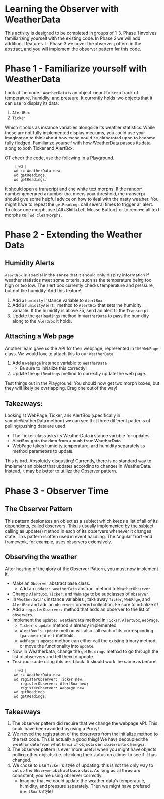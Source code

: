 # Learning the Observer with WeatherData

This activity is designed to be completed in groups of 1-3. Phase 1 involves familiarizing yourself with the existing code. In Phase 2 we will add additional features. In Phase 3 we  cover the observer pattern in the abstract, and you will implement the observer pattern for this code.


# Phase 1 - Familiarize yourself with WeatherData 

Look at the code.! `WeatherData` is an object meant to keep track of temperature, humidity, and pressure. It currently holds two objects that it can use to display its data: 

1) `AlertBox`
2) `Ticker `

Which it holds as instance variables alongside its weather statistics. While these are not fully implemented display mediums, you could use your imagination to think about how these could be elaborated upon to become fully fledged. Familiarize yourself with how WeatherData passes its data along to both Ticker and AlertBox.

OT check the code, use the following in a Playground.
```Smalltalk
	| wd |
	wd := WeatherData new.
	wd getReadings.
	wd getReadings.
```

It should open a transcript and one white text morphs. If the random number generated a number that meets your threshold, the transcript should give some helpful advice on how to deal with the nasty weather.  You might have to repeat the `getReadings` call several times to trigger an alert.  To close one morph, use [Alt+Shift+Left Mouse Button], or to remove all text morphs call `wd cleanMorphs`.

# Phase 2 - Extending the Weather Data

## Humidity Alerts
`AlertBox` is special in the sense that it should only display information if weather statistics meet some criteria, such as the temperature being too high or too low. The alert box currently checks temperature and pressure, but not the humidity. Add this feature!

1. Add a `humidity` instance variable to `AlertBox`
2. Add a `humidityAlert:` method to `AlertBox` that sets the humidity variable. If the humidity is above 75, send an alert to the `Transcript`.
3. Update the `getReadings` method in `WeatherData` to pass the humidity along to the `AlertBox` it holds.

## Attaching a Web page
Another team gave us the API for their webpage, represented in the `WebPage` class. We would love to attach this to our `WeatherData`

1. Add a `webpage` instance variable to `WeatherData`
   - Be sure to initialize this correctly!
3. Update the `getReadings` method to correctly update the web page.

Test things out in the Playground! You should now get two morph boxes, but they will likely be overlapping. Drag one out of the way!

## Takeaways:
Looking at WebPage, Ticker, and AlertBox (specifically in sampleWeatherData method) we can see that three different patterns of pulling/pushing data are used. 
- The Ticker class asks its WeatherData instance variable for updates
- AlertBox gets the data from a push from WeatherData 
- WebPage takes humidity,temperature, and humidity separately as method parameters to update. 

This is bad. Absolutely disgusting! Currently, there is no standard way to implement  an object that updates according to changes in WeatherData. Instead, it may be better to utilize the Observer pattern. 


# Phase 3 - Observer Time 

## The Observer Pattern
This pattern designates an object as a subject which keeps a list of all of its dependents, called observers. This is usually implemented by the subject  calling an update() method in each of its observers whenever it changes state. This pattern is often used in event handling. The Angular front-end framework, for example, uses observers extensively. 

## Observing the weather
After hearing of the glory of the Observer Pattern, you must now implement it. 

- Make an `Observer` abstract base class.
  - Add an `update: weatherData` abstract method to `WeatherObserver`
- Change `AlertBox`, `Ticker`, and `WebPage` to be subclasses of `Observer`. 
- In `WeatherData's` instance variables , take away `Ticker`, `WebPage`, and `AlertBox`  and add an `observers` ordered collection. Be sure to initialize it!
- Add a `registerObserver:` method that adds an observer to the list of `observers`.
- Implement the `update: weatherData` method in `Ticker`, `AlertBox`, `WebPage`. 
  - `Ticker's` `update` method is already implemented!
  - `AlertBox's `  `update` method will also call each of its corresponding `[parameter]Alert` methods. 
  - `WebPage's`  `update` method can either call the existing trinary method, or move the functionality into `update`. 
- Now, in WeatherData, change the `getReadings` method to go through the list of observers and tell them to update. 
- Test your code using this test block. It should work the same as before!

```Smalltalk
	| wd |
	wd := WeatherData new.
	wd registerObserver: Ticker new;
	   registerObserver: AlertBox new;
	   registerObserver: Webpage new.
	wd getReadings.
	wd getReadings.
```

## Takeaways
1. The observer pattern did require that we change the webpage API. This could have been avoided by using a Proxy!
2. We moved the registration of the observers from the initialize method to the test code. This is actually a good thing! We have decoupled the weather data from what kinds of objects can observe its changes.
3. The observer pattern is even more useful when you might have objects polling other objects: i.e. checking their status on a timer to see if it has changed.
4. We chose to use `Ticker`'s style of updating: this is not the only way to set up the `Observer` abstract base class. As long as all three are consistent, you are using observer correctly.
   - Imagine that we could update the weather data's temperature, humidity, and pressure separately. Then we might have prefered `AlertBox`'s style!
